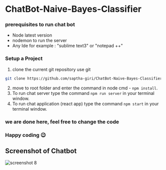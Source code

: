 # ChatBot-Naive-Bayes-Classifier

### prerequisites to run chat bot

- Node latest version
- nodemon to run the server
- Any Ide for example : "sublime text3" or "notepad ++"

### Setup a Project

1. clone the current git repository
use git

```bash
git clone https://github.com/saptha-giri/ChatBot-Naive-Bayes-Classifier.git
```
2. move to root folder and enter the command in node cmd - ``` npm install ```.
3. To run chat server type the command ``` npm run server ``` in your terminal window.
4. To run chat application (react app) type the command ``` npm start ``` in your terminal window. 

### we are done here, feel free to change the code
### Happy coding :wink:

## Screenshot of Chatbot 

![screenshot 8](https://user-images.githubusercontent.com/43612718/48346804-40bcb700-e6a2-11e8-984a-bd18c80458e0.png)

